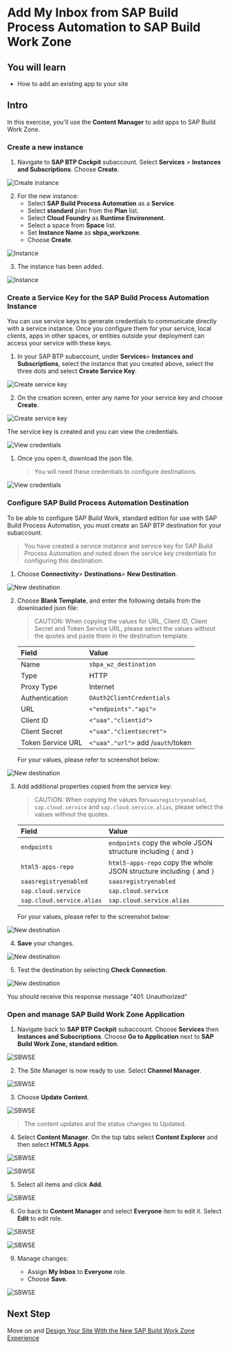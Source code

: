 # Add My Inbox from SAP Build Process Automation to SAP Build Work Zone

## You will learn
  - How to add an existing app to your site

## Intro
In this exercise, you'll use the **Content Manager** to add apps to SAP Build Work Zone.

### Create a new instance 

1.  Navigate to **SAP BTP Cockpit** subaccount. Select **Services** > **Instances and Subscriptions**. Choose **Create**.

  ![Create instance](014.png)  

2.  For the new instance:
    -  Select **SAP Build Process Automation** as a **Service**.
    -  Select **standard** plan from the **Plan** list.
    -  Select **Cloud Foundry** as **Runtime Environment**.
    -  Select a space from **Space** list.
    -  Set **Instance Name** as **sbpa_workzone**.
    -  Choose **Create**. 

  ![Instance](015.png)

3. The instance has been added.

  ![Instance](016b.png)



### Create a Service Key for the SAP Build Process Automation Instance

You can use service keys to generate credentials to communicate directly with a service instance. Once you configure them for your service, local clients, apps in other spaces, or entities outside your deployment can access your service with these keys.


1. In your SAP BTP subaccount, under **Services**> **Instances and Subscriptions**, select the instance that you created above, select the three dots and select **Create Service Key**.
   
  ![Create service key](016d.png)

2. On the creation screen, enter any name for your service key and choose **Create**.

  ![Create service key](016e.png)

The service key is created and you can view the credentials. 

  ![View credentials](016f.png)

1. Once you open it, download the json file.

    > You will need these credentials to configure destinations.

  ![View credentials](01.png)


### Configure SAP Build Process Automation Destination

To be able to configure SAP Build Work, standard edition for use with SAP Build Process Automation, you must create an SAP BTP destination for your subaccount.

> You have created a service instance and service key for SAP Build Process Automation and noted down the service key credentials for configuring this destination.

1. Choose **Connectivity**> **Destinations**> **New Destination**.

  ![New destination](01a.png)

2. Choose **Blank Template**, and enter the following details from the downloaded json file:

    > CAUTION: When copying the values for URL, Client ID, Client Secret and Token Service URL, please select the values without the quotes and paste them in the destination template. 

    |  **Field**    | **Value**
    |  :------------- | :-------------
    | Name      |  `sbpa_wz_destination`
    | Type       | HTTP
    | Proxy Type       | Internet
    | Authentication      | `OAuth2ClientCredentials`
    | URL      |    `<"endpoints"."api">`
    | Client ID       | `<"uaa"."clientid">`
    | Client Secret | `<"uaa"."clientsecret">`
    | Token Service URL | `<"uaa"."url">` add /`oauth`/token
    
    For your values, please refer to screenshot below:

  ![New destination](01b.png)


3. Add additional properties copied from the service key:

    > CAUTION: When copying the values for`saasregistryenabled`, `sap.cloud.service` and `sap.cloud.service.alias`, please select the values without the quotes.

    |  **Field**    | **Value**
    |  :------------- | :-------------
    |  `endpoints`        | `endpoints` copy the whole JSON structure including `{` and `}`
    |  `html5-apps-repo`       | `html5-apps-repo` copy the whole JSON structure including `{` and `}`
    |  `saasregistryenabled`        | `saasregistryenabled`
    |  `sap.cloud.service`        | `sap.cloud.service`
    |  `sap.cloud.service.alias`        | `sap.cloud.service.alias`

    For your values, please refer to the screenshot below:

  ![New destination](01c.png)

4. **Save** your changes.

  ![New destination](01d.png)

5. Test the destination by selecting **Check Connection**.

  ![New destination](01e.png)

You should receive this response message "401: Unauthorized"


### Open and manage SAP Build Work Zone Application

1.  Navigate back to **SAP BTP Cockpit** subaccount. Choose **Services** then **Instances and Subscriptions**. Choose **Go to Application** next to **SAP Build Work Zone, standard edition**.

  ![SBWSE](018.png) 

2. The Site Manager is now ready to use. Select **Channel Manager**.

  ![SBWSE](031.png)

3.  Choose **Update Content**.

  ![SBWSE](032.png)
    
  > The content updates and the status changes to Updated.

4.  Select **Content Manager**. On the top tabs select **Content Explorer** and then select **HTML5 Apps**.

  ![SBWSE](033.png)
    
  ![SBWSE](033b.png)

5.  Select all items and click **Add**.

  ![SBWSE](034.png)

6.  Go back to **Content Manager** and select **Everyone** item to edit it. Select **Edit** to edit role.

  ![SBWSE](042.png)

  ![SBWSE](043.png)

9.  Manage changes:

    - Assign **My Inbox** to **Everyone** role.
    - Choose **Save**.

  ![SBWSE](044a.png)

## Next Step
Move on and [Design Your Site With the New SAP Build Work Zone Experience](/exercises/3_Build_Work_Zone/4_Design_Your_Site_With_the_New_SAP_Build_Work_Zone_Experience/cp-portal-cloud-foundry-spaces-pages.md)